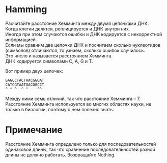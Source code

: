 # Hamming

Расчитайте расстояние Хемминга между двумя цепочками ДНК.  
Когда клетки делятся, реплицируется и ДНК внутри них.  
Иногда при этом случаются ошибки и ДНК кодируется с некорректной информацией.  
Если мы сравним две цепочки ДНК и посчитаем сколько нуклеотидов (символов) отличаются, то узнаем, сколько ошибок случилось.   
Это число и называется расстоянием Хэмминга.  
ДНК кодируется символами C, A, G и T. 

Вот пример двух цепочек:

    GAGCCTACTAACGGGAT
    CATCGTAATGACGGCCT
    ^ ^ ^  ^ ^    ^^

Между ними семь отличий, так что расстояние Хемминга – 7.  
Расстояние Хемминга используется во многих областях науки, не только в биологии, поэтому о нем полезно знать.  

# Примечание
Расстояние Хемминга определено только для последовательностей одинаковой длины, 
так что сравнение последовательностей разной длины не должно работать. Возвращайте Nothing.